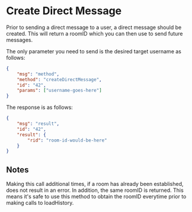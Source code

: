 # Create Direct Message

Prior to sending a direct message to a user, a direct message should be created. This will return a roomID which you can then use to send future messages.

The only parameter you need to send is the desired target username as follows:

```json
{
    "msg": "method",
    "method": "createDirectMessage",
    "id": "42",
    "params": ["username-goes-here"]
}
```

The response is as follows:

```json
{
    "msg": "result",
    "id": "42",
    "result": {
        "rid": "room-id-would-be-here"
    }
}
```

## Notes

Making this call additional times, if a room has already been established, does not result in an error. In addition, the same roomID is returned. This means it's safe to use this method to obtain the roomID everytime prior to making calls to loadHistory.

